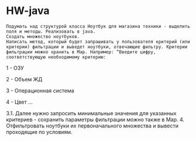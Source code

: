 # HW-java



    Подумать над структурой класса Ноутбук для магазина техники - выделить поля и методы. Реализовать в java.
    Создать множество ноутбуков.
    Написать метод, который будет запрашивать у пользователя критерий (или критерии) фильтрации и выведет ноутбуки, отвечающие фильтру. Критерии фильтрации можно хранить в Map. Например: “Введите цифру, соответствующую необходимому критерию:

1 - ОЗУ

2 - Объем ЖД

3 - Операционная система

4 - Цвет …

3.1. Далее нужно запросить минимальные значения для указанных критериев - сохранить параметры фильтрации можно также в Map.
4. Отфильтровать ноутбуки их первоначального множества и вывести проходящие по условиям.
